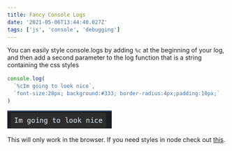 ```yaml
---
title: Fancy Console Logs
date: '2021-05-06T13:44:40.027Z'
tags: ['js', 'console', 'debugging']
---
```


You can easily style console.logs by adding `%c` at the beginning of your log, and then add a second parameter to the log function that is a string containing the css styles

```js
console.log(
  `%cIm going to look nice`,
  `font-size:20px; background:#333; border-radius:4px;padding:10px;`
)
```

![example log](example.png)

This will only work in the browser. If you need styles in node check out [this](/brain/colorful-console-logs-in-node/).
